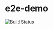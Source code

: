 # e2e-demo
[![Build Status](https://dev.azure.com/alanbailie/e2e-demo/_apis/build/status/dof-dss.e2e-demo?branchName=master)](https://dev.azure.com/alanbailie/e2e-demo/_build/latest?definitionId=2&branchName=master)
